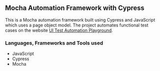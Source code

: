 ﻿## Mocha Automation Framework with Cypress

This is a Mocha automation framework built using Cypress and JavaScript which uses a page object model. The project automates functional test cases on the website [UI Test Automation Playground](http://uitestingplayground.com/).

### Languages, Frameworks and Tools used

- JavaScript
- Cypress
- Mocha